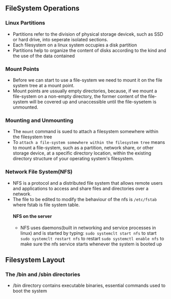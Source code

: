 ## FileSystem Operations
### Linux Partitions
* Partitions refer to the division of physical storage  devicek, such as SSD or hard drive, into
  seperate isolated sections.
* Each filesystem on a linux system occupies a disk partition
* Partitions help to organize the content of disks according to the kind and the use of the data contained

### Mount Points
* Before we can start to use a file-system we need to mount it on the file system tree at a mount point.
* Mount points are ussually empty directories, because, if we mount a file-system on a non-empty
  directory, the former content of the file-system will be covered up and unaccessible until the
  file-sysetem is unmounted.

### Mounting and Unmounting
* The `mount` command is sued to attach a filesystem somewhere within the filesystem tree
* To `attach a file-system somewhere within the filesystem tree` means to mount a file-system,
  such as a partition, network share, or other storage device, at a specific directory location,
  within the existing directory structure of your operating system's filesystem.

### Network File System(NFS)
* NFS is a protocol and a distributed file system that allows remote users and applications
  to access and share files and directories over a network.
* The file to be edited to modify the behaviour of the nfs is `/etc/fstab` where fstab is 
  file system table.
  #### NFS on the server
  * NFS uses daemons(built in networking and service processes in linux) and is started by
    typing: 
    `sudo systemclt start nfs` to start
    `sudo systemclt restart nfs` to restart
    `sudo systemctl enable nfs` to make sure the nfs service starts whenever the system is booted up

## Filesystem Layout
### The /bin and /sbin directories
* /bin directory contains executable binaries, essential commands used to boot the system